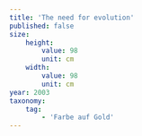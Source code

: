 ```yaml
---
title: 'The need for evolution'
published: false
size:
    height:
        value: 98
        unit: cm
    width:
        value: 98
        unit: cm
year: 2003
taxonomy:
    tag:
        - 'Farbe auf Gold'
---
```


